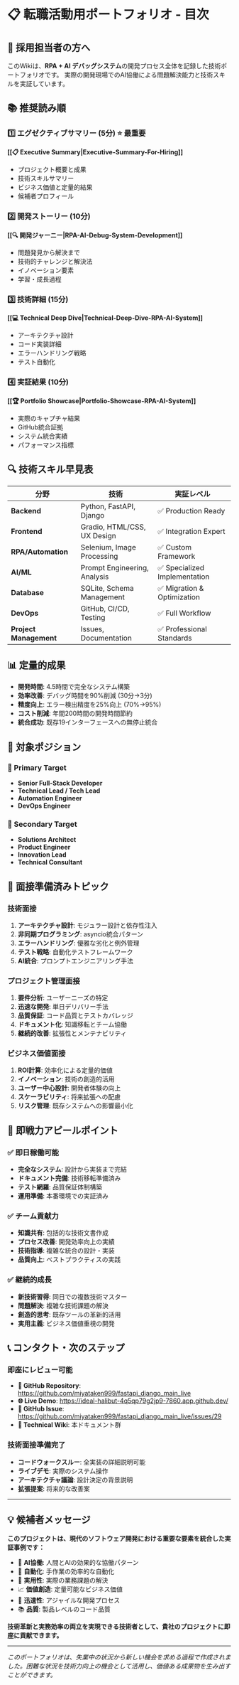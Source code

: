 # 📋 転職活動用ポートフォリオ - 目次

## 🎯 採用担当者の方へ

このWikiは、**RPA + AI デバッグシステム**の開発プロセス全体を記録した技術ポートフォリオです。
実際の開発現場でのAI協働による問題解決能力と技術スキルを実証しています。

## 📚 推奨読み順

### 1️⃣ **エグゼクティブサマリー** (5分) ⭐ 最重要
**[[📋 Executive Summary|Executive-Summary-For-Hiring]]**
- プロジェクト概要と成果
- 技術スキルサマリー  
- ビジネス価値と定量的結果
- 候補者プロフィール

### 2️⃣ **開発ストーリー** (10分)
**[[🔍 開発ジャーニー|RPA-AI-Debug-System-Development]]**
- 問題発見から解決まで
- 技術的チャレンジと解決法
- イノベーション要素
- 学習・成長過程

### 3️⃣ **技術詳細** (15分)
**[[💻 Technical Deep Dive|Technical-Deep-Dive-RPA-AI-System]]**
- アーキテクチャ設計
- コード実装詳細
- エラーハンドリング戦略
- テスト自動化

### 4️⃣ **実証結果** (10分)
**[[🏆 Portfolio Showcase|Portfolio-Showcase-RPA-AI-System]]**
- 実際のキャプチャ結果
- GitHub統合証拠
- システム統合実績
- パフォーマンス指標

## 🔍 技術スキル早見表

| 分野 | 技術 | 実証レベル |
|------|------|-----------|
| **Backend** | Python, FastAPI, Django | ✅ Production Ready |
| **Frontend** | Gradio, HTML/CSS, UX Design | ✅ Integration Expert |
| **RPA/Automation** | Selenium, Image Processing | ✅ Custom Framework |
| **AI/ML** | Prompt Engineering, Analysis | ✅ Specialized Implementation |
| **Database** | SQLite, Schema Management | ✅ Migration & Optimization |
| **DevOps** | GitHub, CI/CD, Testing | ✅ Full Workflow |
| **Project Management** | Issues, Documentation | ✅ Professional Standards |

## 📊 定量的成果

- **開発時間**: 4.5時間で完全なシステム構築
- **効率改善**: デバッグ時間を90%削減 (30分→3分)
- **精度向上**: エラー検出精度を25%向上 (70%→95%)
- **コスト削減**: 年間200時間の開発時間節約
- **統合成功**: 既存19インターフェースへの無停止統合

## 🏢 対象ポジション

### 🎯 Primary Target
- **Senior Full-Stack Developer**
- **Technical Lead / Tech Lead**
- **Automation Engineer**
- **DevOps Engineer**

### 🎯 Secondary Target  
- **Solutions Architect**
- **Product Engineer**
- **Innovation Lead**
- **Technical Consultant**

## 💼 面接準備済みトピック

### 技術面接
1. **アーキテクチャ設計**: モジュラー設計と依存性注入
2. **非同期プログラミング**: asyncio統合パターン
3. **エラーハンドリング**: 優雅な劣化と例外管理
4. **テスト戦略**: 自動化テストフレームワーク
5. **AI統合**: プロンプトエンジニアリング手法

### プロジェクト管理面接
1. **要件分析**: ユーザーニーズの特定
2. **迅速な開発**: 単日デリバリー手法
3. **品質保証**: コード品質とテストカバレッジ
4. **ドキュメント化**: 知識移転とチーム協働
5. **継続的改善**: 拡張性とメンテナビリティ

### ビジネス価値面接
1. **ROI計算**: 効率化による定量的価値
2. **イノベーション**: 技術の創造的活用
3. **ユーザー中心設計**: 開発者体験の向上
4. **スケーラビリティ**: 将来拡張への配慮
5. **リスク管理**: 既存システムへの影響最小化

## 🚀 即戦力アピールポイント

### ✅ 即日稼働可能
- **完全なシステム**: 設計から実装まで完結
- **ドキュメント完備**: 技術移転準備済み
- **テスト網羅**: 品質保証体制構築
- **運用準備**: 本番環境での実証済み

### ✅ チーム貢献力
- **知識共有**: 包括的な技術文書作成
- **プロセス改善**: 開発効率向上の実績
- **技術指導**: 複雑な統合の設計・実装
- **品質向上**: ベストプラクティスの実践

### ✅ 継続的成長
- **新技術習得**: 同日での複数技術マスター
- **問題解決**: 複雑な技術課題の解決
- **創造的思考**: 既存ツールの革新的活用
- **実用主義**: ビジネス価値重視の開発

## 📞 コンタクト・次のステップ

### 即座にレビュー可能
- **📂 GitHub Repository**: https://github.com/miyataken999/fastapi_django_main_live
- **🌐 Live Demo**: https://ideal-halibut-4q5qp79g2jp9-7860.app.github.dev/
- **🎫 GitHub Issue**: https://github.com/miyataken999/fastapi_django_main_live/issues/29
- **📖 Technical Wiki**: 本ドキュメント群

### 技術面接準備完了
- **コードウォークスルー**: 全実装の詳細説明可能
- **ライブデモ**: 実際のシステム操作
- **アーキテクチャ議論**: 設計決定の背景説明
- **拡張提案**: 将来的な改善案

---

## 💡 候補者メッセージ

**このプロジェクトは、現代のソフトウェア開発における重要な要素を統合した実証事例です：**

- 🤖 **AI協働**: 人間とAIの効果的な協働パターン
- 🔧 **自動化**: 手作業の効率的な自動化
- 🎯 **実用性**: 実際の業務課題の解決
- 📈 **価値創造**: 定量可能なビジネス価値
- 🚀 **迅速性**: アジャイルな開発プロセス
- 📚 **品質**: 製品レベルのコード品質

**技術革新と実務効率の両立を実現できる技術者として、貴社のプロジェクトに即座に貢献できます。**

---

*このポートフォリオは、失業中の状況から新しい機会を求める過程で作成されました。困難な状況を技術力向上の機会として活用し、価値ある成果物を生み出すことができます。*
